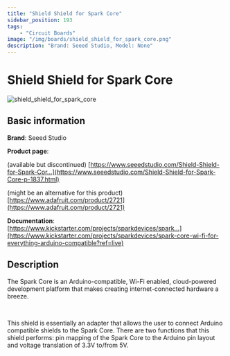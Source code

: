 ```yaml
---
title: "Shield Shield for Spark Core"
sidebar_position: 193
tags:
    - "Circuit Boards"
image: "/img/boards/shield_shield_for_spark_core.png"
description: "Brand: Seeed Studio, Model: None"
---
```

# Shield Shield for Spark Core

![shield_shield_for_spark_core](/img/boards/shield_shield_for_spark_core.png)

## Basic information

**Brand**: Seeed Studio

**Product page**: 

\(available but discontinued\) [https://www.seeedstudio.com/Shield-Shield-for-Spark-Cor...](https://www.seeedstudio.com/Shield-Shield-for-Spark-Core-p-1837.html)

\(might be an alternative for this product\) [https://www.adafruit.com/product/2721](https://www.adafruit.com/product/2721)

**Documentation**: [https://www.kickstarter.com/projects/sparkdevices/spark...](https://www.kickstarter.com/projects/sparkdevices/spark-core-wi-fi-for-everything-arduino-compatible?ref=live)

## Description

The Spark Core is an Arduino\-compatible, Wi\-Fi enabled, cloud\-powered development platform that makes creating internet\-connected hardware a breeze\.

 

This shield is essentially an adapter that allows the user to connect Arduino compatible shields to the Spark Core\. There are two functions that this shield performs: pin mapping of the Spark Core to the Arduino pin layout and voltage translation of 3\.3V to/from 5V\.

